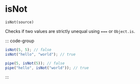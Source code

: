 # isNot

`isNot(source)`

Checks if two values are strictly unequal using `===` or `Object.is`.

::: code-group

```ts [data-first]
isNot(5, 5); // false
isNot("hello", "world"); // true
```

```ts [data-last]
pipe(5, isNot(5)); // false
pipe("hello", isNot("world")); // true
```

:::
